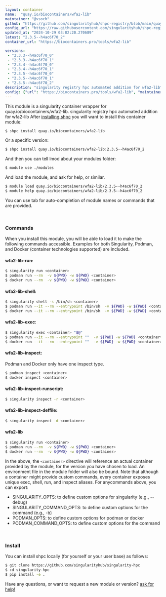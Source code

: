 ```yaml
---
layout: container
name:  "quay.io/biocontainers/wfa2-lib"
maintainer: "@vsoch"
github: "https://github.com/singularityhub/shpc-registry/blob/main/quay.io/biocontainers/wfa2-lib/container.yaml"
config_url: "https://raw.githubusercontent.com/singularityhub/shpc-registry/main/quay.io/biocontainers/wfa2-lib/container.yaml"
updated_at: "2024-10-29 03:02:20.270689"
latest: "2.3.5--h4ac6f70_2"
container_url: "https://biocontainers.pro/tools/wfa2-lib"

versions:
 - "2.3.3--h4ac6f70_0"
 - "2.3.3--h4ac6f70_1"
 - "2.3.4--h4ac6f70_0"
 - "2.3.4--h4ac6f70_1"
 - "2.3.5--h4ac6f70_0"
 - "2.3.5--h4ac6f70_1"
 - "2.3.5--h4ac6f70_2"
description: "singularity registry hpc automated addition for wfa2-lib"
config: {"url": "https://biocontainers.pro/tools/wfa2-lib", "maintainer": "@vsoch", "description": "singularity registry hpc automated addition for wfa2-lib", "latest": {"2.3.5--h4ac6f70_2": "sha256:8445636f3de75b6838885b03ac9965dad8195bdfb6f7ea96b1473e5e1376cae8"}, "tags": {"2.3.3--h4ac6f70_0": "sha256:62df605f9d9cac3fa9a3a4283692f74a818bb992da3c8d1218c8f7ea5204545d", "2.3.3--h4ac6f70_1": "sha256:263f84c297911d5a74da0ccd8d07cd3f2afe95bcd3c6e93c0ebdf422ef95939e", "2.3.4--h4ac6f70_0": "sha256:582f548d1d513596a094db779394f0b4338888d6e21e893f619771afcbb5340e", "2.3.4--h4ac6f70_1": "sha256:5d0d1292c4c354393667788b7c9ebf1475dc4edb658e47d9b1362430473592a1", "2.3.5--h4ac6f70_0": "sha256:b3b93c4ebb019ac78f1c464677456188c618266e37fb6d36ac735a4f0b897792", "2.3.5--h4ac6f70_1": "sha256:a4b13cd383b882ef50ab80363c2c01baa58c5529e069a37d40aca6e03c76e3bb", "2.3.5--h4ac6f70_2": "sha256:8445636f3de75b6838885b03ac9965dad8195bdfb6f7ea96b1473e5e1376cae8"}, "docker": "quay.io/biocontainers/wfa2-lib"}
---
```


This module is a singularity container wrapper for quay.io/biocontainers/wfa2-lib.
singularity registry hpc automated addition for wfa2-lib
After [installing shpc](#install) you will want to install this container module:


```bash
$ shpc install quay.io/biocontainers/wfa2-lib
```

Or a specific version:

```bash
$ shpc install quay.io/biocontainers/wfa2-lib:2.3.5--h4ac6f70_2
```

And then you can tell lmod about your modules folder:

```bash
$ module use ./modules
```

And load the module, and ask for help, or similar.

```bash
$ module load quay.io/biocontainers/wfa2-lib/2.3.5--h4ac6f70_2
$ module help quay.io/biocontainers/wfa2-lib/2.3.5--h4ac6f70_2
```

You can use tab for auto-completion of module names or commands that are provided.

<br>

### Commands

When you install this module, you will be able to load it to make the following commands accessible.
Examples for both Singularity, Podman, and Docker (container technologies supported) are included.

#### wfa2-lib-run:

```bash
$ singularity run <container>
$ podman run --rm  -v ${PWD} -w ${PWD} <container>
$ docker run --rm  -v ${PWD} -w ${PWD} <container>
```

#### wfa2-lib-shell:

```bash
$ singularity shell -s /bin/sh <container>
$ podman run --it --rm --entrypoint /bin/sh  -v ${PWD} -w ${PWD} <container>
$ docker run --it --rm --entrypoint /bin/sh  -v ${PWD} -w ${PWD} <container>
```

#### wfa2-lib-exec:

```bash
$ singularity exec <container> "$@"
$ podman run --it --rm --entrypoint ""  -v ${PWD} -w ${PWD} <container> "$@"
$ docker run --it --rm --entrypoint ""  -v ${PWD} -w ${PWD} <container> "$@"
```

#### wfa2-lib-inspect:

Podman and Docker only have one inspect type.

```bash
$ podman inspect <container>
$ docker inspect <container>
```

#### wfa2-lib-inspect-runscript:

```bash
$ singularity inspect -r <container>
```

#### wfa2-lib-inspect-deffile:

```bash
$ singularity inspect -d <container>
```



#### wfa2-lib

```bash
$ singularity run <container>
$ podman run --rm  -v ${PWD} -w ${PWD} <container>
$ docker run --rm  -v ${PWD} -w ${PWD} <container>
```


In the above, the `<container>` directive will reference an actual container provided
by the module, for the version you have chosen to load. An environment file in the
module folder will also be bound. Note that although a container
might provide custom commands, every container exposes unique exec, shell, run, and
inspect aliases. For anycommands above, you can export:

 - SINGULARITY_OPTS: to define custom options for singularity (e.g., --debug)
 - SINGULARITY_COMMAND_OPTS: to define custom options for the command (e.g., -b)
 - PODMAN_OPTS: to define custom options for podman or docker
 - PODMAN_COMMAND_OPTS: to define custom options for the command

<br>

### Install

You can install shpc locally (for yourself or your user base) as follows:

```bash
$ git clone https://github.com/singularityhub/singularity-hpc
$ cd singularity-hpc
$ pip install -e .
```

Have any questions, or want to request a new module or version? [ask for help!](https://github.com/singularityhub/singularity-hpc/issues)